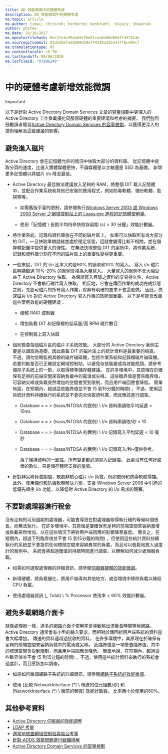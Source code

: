 ```yaml
---
title: AD 效能微調中的硬體考慮
description: AD 效能微調中的硬體考慮
ms.topic: article
ms.author: timwi; chrisrob; herbertm; kenbrumf;  mleary; shawnrab
author: phstee
ms.date: 10/16/2017
ms.openlocfilehash: 0ec22e4c85dab5e76e61cea8a68d88d7fd37b14e
ms.sourcegitcommit: 53d526bfeddb89d28af44210a23ba417f6ce0ecf
ms.translationtype: MT
ms.contentlocale: zh-TW
ms.lasthandoff: 08/06/2020
ms.locfileid: "87896248"
---
```

# <a name="hardware-considerations-in-adds-performance-tuning"></a>中的硬體考慮新增效能微調

>[!Important]
> 以下是針對 Active Directory Domain Services 文章的[容量規劃](https://go.microsoft.com/fwlink/?LinkId=324566)中更深入的 Active Directory 工作負載優化伺服器硬體的重要建議和考慮的摘要。 我們強烈鼓勵讀者複習[Active Directory Domain Services 的容量規劃](https://go.microsoft.com/fwlink/?LinkId=324566)，以獲得更深入的技術理解及這些建議的影響。

## <a name="avoid-going-to-disk"></a>避免進入磁片

Active Directory 會在記憶體允許的情況中快取大部分的資料庫。 從記憶體中提取分頁的速度，比進入實體媒體更快，不論媒體是以主軸還是 SSD 為基礎。 新增更多記憶體以將磁片 i/o 降至最低。

-   Active Directory 最佳做法建議放入足夠的 RAM，將整個 DIT 載入記憶體中，並配合作業系統和其他已安裝的應用程式，例如防毒軟體、備份軟體、監視等等。

    -   如需舊版平臺的限制，請參閱執行[Windows Server 2003 或 Windows 2000 Server 之網域控制站上的 Lsass.exe 進程的記憶體使用量](https://support.microsoft.com/kb/308356)。

    -   使用「記憶體 \\ 長期平均待命快取存留期 (s) &gt; 30 分鐘」效能計數器。

-   將作業系統、記錄和資料庫放在不同的磁片區上。 如果可以快取所有或大部分的 DIT，一旦快取準備就緒並處於穩定狀態，這就會變得比較不相關，並在儲存體配置中提供更大的彈性。 在無法快取整個 DIT 的案例中，將作業系統、記錄和資料庫分割在不同的磁片區上的重要性變得更重要。

-   一般來說，DIT 的 i/o 比率大約是90% 的讀取和10% 的寫入。 寫入 i/o 磁片區明顯超過 10%-20% 的案例會視為大量寫入。 大量寫入的案例不會大幅受益于 Active Directory 快取。 為保證寫入目錄之資料的交易持久性，Active Directory 不會執行磁片寫入快取。 相反地，它會在傳回作業的成功完成狀態之前，先認可磁片的所有寫入作業，除非有明確的要求不會這麼做。 因此，快速磁片 i/o 對於 Active Directory 寫入作業的效能很重要。 以下是可能會改善這些案例效能的硬體建議：

    -   硬體 RAID 控制器

    -   增加裝載 DIT 和記錄檔的低延遲/高 RPM 磁片數目

    -   在控制器上寫入快取

-   個別檢查每個磁片區的磁片子系統效能。 大部分的 Active Directory 案例主要是以讀取為基礎，因此裝載 DIT 的磁片區上的統計資料是最重要的檢查。 不過，請勿忽略監視其餘的磁片磁碟機，包括作業系統和記錄檔磁片磁碟機。 若要判斷是否已正確設定網域控制站，以避免存放裝置成為效能瓶頸，請參考儲存子系統上的一節，以取得標準儲存體建議。 在許多環境中，其原理在於確保有足夠的前端空間來容納負載中的電湧或尖峰。 這些臨界值是警告臨界值，可容納尖峰或負載突然增加的空間會受到限制，而且用戶端回應會降低。 簡單地說，在短期內，超過這些臨界值並不會 (5 到15分鐘的時間) ，不過，使用這些統計資料持續執行的系統並不會完全快取資料庫，而且應該進行調查。

    -   Database = = &gt; (lsass/NTDSA 的實例) \\ I/o 資料庫讀取平均延遲 &lt; 15ms

    -   Database = = &gt; (lsass/NTDSA 的實例) \\ I/o 資料庫讀取/秒 &lt; 10

    -   Database = = &gt; (lsass/NTDSA 的實例) \\ I/o 記錄寫入平均延遲 &lt; 10 毫秒

    -   Database = = &gt; (lsass/NTDSA 的實例) \\ I/o 記錄寫入/秒–僅供參考。

        為了維持資料的一致性，所有變更都必須寫入記錄檔。 此處沒有任何好或壞的數位，只是儲存體所支援的量值。

-   針對非尖峰負載期間，規劃非核心磁片 i/o 負載，例如備份和防毒軟體掃描。 此外，使用備份和防毒軟體解決方案，支援 Windows Server 2008 中引進的低優先順序 i/o 功能，以降低對 Active Directory 的 i/o 需求的競賽。

## <a name="dont-over-tax-the-processors"></a>不要對處理器進行稅金

沒有足夠的可用週期的處理器，可能會導致在對處理器取得執行緒的等候時間很長，而無法執行。 在許多環境中，其原理是要確保有足夠的前端空間來容納激增或負載突然增加，以在這些情況下將對用戶端回應的影響降至最低。 簡言之，在短期內，超過下列臨界值並不會 (5 到15分鐘的時間) ，但使用這些統計資料持續執行的系統並不會提供任何標頭空間來容納異常的負載，而且可以輕鬆地放入過度計的案例中。 系統會將超過閾值的持續時間進行調查，以瞭解如何減少處理器負載。

-   如需如何選取處理器的詳細資訊，請參閱[伺服器硬體的效能微調](../../hardware/index.md)。

-   新增硬體、將負載優化、將用戶端導向其他地方，或從環境中移除負載以降低 CPU 負載。

-   使用處理器資訊 (\_ Total) \\ % Processor 使用率 &lt; 60% 效能計數器。

## <a name="avoid-overloading-the-network-adapter"></a>避免多載網路介面卡

就像處理器一樣，過多的網路介面卡使用率會導致輸出流量長時間等候網路。 Active Directory 通常會有小型的輸入要求，而相對於傳回給用戶端系統的資料量會大幅增加。 傳送的資料遠超過接收的資料。 在許多環境中，其原理在於確保有足夠的前端空間來容納負載中的電湧或尖峰。 此臨界值是一項警告臨界值，其中的標頭空間會受到限制，而且用戶端回應會降低。 簡單地說，在短期內，超過這些臨界值並不會 (5 到15分鐘的時間) ，不過，使用這些統計資料來執行的系統會過度計，而且應該加以調查。

-   如需如何微調網路子系統的詳細資訊，請參閱[網路子系統的效能微調](../../../../networking/technologies/network-subsystem/net-sub-performance-top.md)。

-   使用 [比較 NetworkInterface (\*) \\ 傳送的位元組數/秒] 和 [NetworkInterface (\*) \\ 目前的頻寬] 效能計數器。 比率應小於使用的60%。

## <a name="additional-references"></a>其他參考資料
- [Active Directory 伺服器的效能調整](index.md)
- [LDAP 考量](ldap-considerations.md)
- [適當地放置網域控制站與站台考量](site-definition-considerations.md)
- [針對 ADDS 效能問題進行疑難排解](troubleshoot.md)
- [Active Directory Domain Services 的容量規劃](https://go.microsoft.com/fwlink/?LinkId=324566)